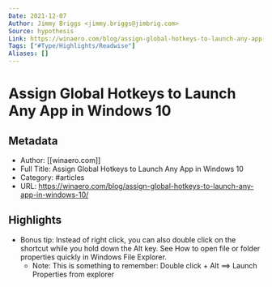 ```yaml
---
Date: 2021-12-07
Author: Jimmy Briggs <jimmy.briggs@jimbrig.com>
Source: hypothesis
Link: https://winaero.com/blog/assign-global-hotkeys-to-launch-any-app-in-windows-10/
Tags: ["#Type/Highlights/Readwise"]
Aliases: []
---
```

# Assign Global Hotkeys to Launch Any App in Windows 10

## Metadata
- Author: [[winaero.com]]
- Full Title: Assign Global Hotkeys to Launch Any App in Windows 10
- Category: #articles
- URL: https://winaero.com/blog/assign-global-hotkeys-to-launch-any-app-in-windows-10/

## Highlights
- Bonus tip: Instead of right click, you can also double click on the shortcut while you hold down the Alt key. See How to open file or folder properties quickly in Windows File Explorer.
    - Note: This is something to remember: Double click + Alt ==> Launch Properties from explorer
